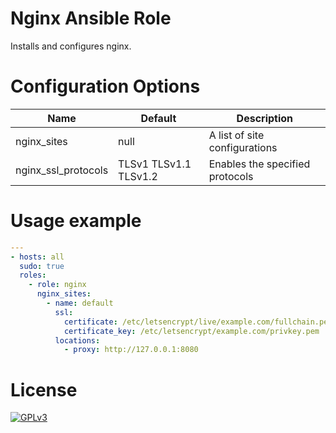 # Nginx Ansible Role

Installs and configures nginx.

# Configuration Options

Name                | Default               | Description
--------------------|-----------------------|------------------------------------------------
nginx_sites         | null                  | A list of site configurations
nginx_ssl_protocols | TLSv1 TLSv1.1 TLSv1.2 | Enables the specified protocols

# Usage example

```yaml
---
- hosts: all
  sudo: true
  roles:
    - role: nginx
      nginx_sites:
        - name: default
          ssl:
            certificate: /etc/letsencrypt/live/example.com/fullchain.pem
            certificate_key: /etc/letsencrypt/example.com/privkey.pem            
          locations:
            - proxy: http://127.0.0.1:8080
```

# License

[![GPLv3](http://www.gnu.org/graphics/gplv3-127x51.png)](http://www.gnu.org/licenses/gpl-3.0.html)

